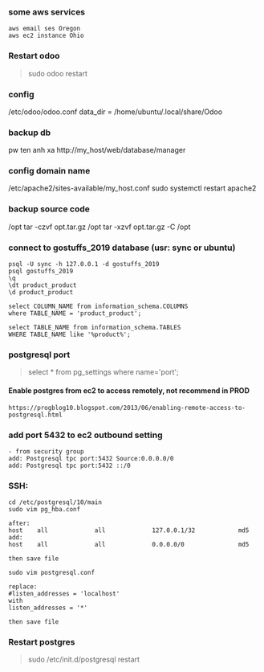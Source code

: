 ### some aws services
```
aws email ses Oregon
aws ec2 instance Ohio
```
### Restart odoo
>sudo odoo restart


### config
/etc/odoo/odoo.conf
data_dir = /home/ubuntu/.local/share/Odoo

### backup db
pw ten anh xa
http://my_host/web/database/manager

### config domain name
/etc/apache2/sites-available/my_host.conf
sudo systemctl restart apache2

### backup source code
/opt
tar -czvf opt.tar.gz /opt
tar -xzvf opt.tar.gz -C /opt

### connect to gostuffs_2019 database (usr: sync or ubuntu)
```
psql -U sync -h 127.0.0.1 -d gostuffs_2019
psql gostuffs_2019
\q
\dt product_product
\d product_product

select COLUMN_NAME from information_schema.COLUMNS
where TABLE_NAME = 'product_product';

select TABLE_NAME from information_schema.TABLES 
WHERE TABLE_NAME like '%product%';
```
### postgresql port
>select * from pg_settings where name='port';

#### Enable postgres from ec2 to access remotely, not recommend in PROD
```
https://progblog10.blogspot.com/2013/06/enabling-remote-access-to-postgresql.html
```
### add port 5432 to ec2 outbound setting
```
- from security group 
add: Postgresql tpc port:5432 Source:0.0.0.0/0
add: Postgresql tpc port:5432 ::/0
```
### SSH:
```
cd /etc/postgresql/10/main
sudo vim pg_hba.conf

after: 
host    all             all             127.0.0.1/32            md5
add:
host    all             all             0.0.0.0/0               md5

then save file

sudo vim postgresql.conf

replace:
#listen_addresses = 'localhost'
with
listen_addresses = '*'

then save file
```
### Restart postgres
>sudo /etc/init.d/postgresql restart


